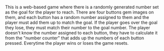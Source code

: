 This is a web-based game where there is a randomly generated number set as the goal for the player to reach.
There are four buttons gem images on them, and each button has a random number assigned to them and the player must add them up to match the goal.
If the player goes over the goal they lose, they must match their number to the goal number. 
The player doesn't know the number assigned to each button, they have to calculate it from the "number counter" that adds up the 
numbers of each button pressed.
Everytime the player wins or loses the game resets.

